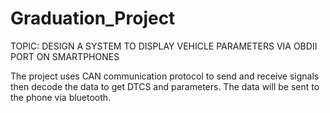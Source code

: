 # Graduation_Project

TOPIC: DESIGN A SYSTEM TO DISPLAY VEHICLE PARAMETERS VIA OBDII PORT ON SMARTPHONES

The project uses CAN communication protocol to send and receive signals then decode the data to get DTCS and  parameters. The data will be sent to the phone via bluetooth.
